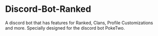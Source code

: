 # Discord-Bot-Ranked
A discord bot that has features for Ranked, Clans, Profile Customizations and more. Specially designed for the discord bot PokeTwo.
